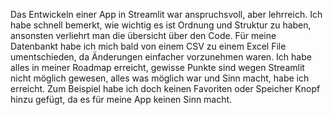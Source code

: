 Das Entwickeln einer App in Streamlit war anspruchsvoll, aber lehrreich. Ich habe schnell bemerkt, wie wichtig es ist Ordnung und Struktur zu haben,
ansonsten verliehrt man die übersicht über den Code. Für meine Datenbankt habe ich mich bald von einem CSV zu einem Excel File umentschieden, da Änderungen
einfacher vorzunehmen waren. Ich habe alles in meiner Roadmap erreicht, gewisse Punkte sind wegen Streamlit nicht möglich gewesen, alles was möglich war und
Sinn macht, habe ich erreicht. Zum Beispiel habe ich doch keinen Favoriten oder Speicher Knopf hinzu gefügt, da es für meine App keinen Sinn macht.
